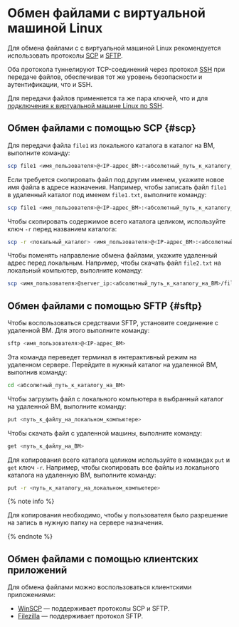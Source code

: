 # Обмен файлами с виртуальной машиной Linux

Для обмена файлами с с виртуальной машиной Linux рекомендуется использовать протоколы [SCP](https://ru.wikipedia.org/wiki/SCP) и [SFTP](https://ru.wikipedia.org/wiki/SFTP).

Оба протокола туннелируют TCP-соединений через протокол [SSH](https://ru.wikipedia.org/wiki/SSH) при передаче файлов, обеспечивая тот же уровень безопасности и аутентификации, что и SSH.

Для передачи файлов применяется та же пара ключей, что и для [подключения к виртуальной машине Linux по SSH](ssh.md).

## Обмен файлами с помощью SCP {#scp}

Для передачи файла `file1` из локального каталога в каталог на ВМ, выполните команду:

```bash
scp file1 <имя_пользователя>@<IP-адрес_ВМ>:<абсолютный_путь_к_каталогу_на_ВМ>
```

Если требуется скопировать файл под другим именем, укажите новое имя файла в адресе назначения. Например, чтобы записать файл `file1` в удаленный каталог под именем `file1.txt`, выполните команду:

```bash
scp file1 <имя_пользователя>@<IP-адрес_ВМ>:<абсолютный_путь_к_каталогу_на_ВМ>/file1.txt
```

Чтобы скопировать содержимое всего каталога целиком, используйте ключ `-r` перед названием каталога:

```bash
scp -r <локальный_каталог> <имя_пользователя>@<IP-адрес_ВМ>:<абсолютный_путь_к_каталогу_на_ВМ>
```

Чтобы поменять направление обмена файлами, укажите удаленный адрес перед локальным. Например, чтобы скачать файл `file2.txt` на локальный компьютер, выполните команду:

```bash
scp <имя_пользователя>@server_ip:<абсолютный_путь_к_каталогу_на_ВМ>/file2.txt <локальный_каталог>
```

## Обмен файлами с помощью SFTP {#sftp}

Чтобы воспользоваться средствами SFTP, установите соединение с удаленной ВМ. Для этого выполните команду:

```bash
sftp <имя_пользователя>@<IP-адрес_ВМ>
```

Эта команда переведет терминал в интерактивный режим на удаленном сервере. Перейдите в нужный каталог на удаленной ВМ, выполнив команду:

```bash
cd <абсолютный_путь_к_каталогу_на_ВМ>
```

Чтобы загрузить файл с локального компьютера в выбранный каталог на удаленной ВМ, выполните команду:

```bash
put <путь_к_файлу_на_локальном_компьютере>
```

Чтобы скачать файл с удаленной машины, выполните команду:

```bash
get <путь_к_файлу_на_ВМ>
```

Для копирования всего каталога целиком используйте в командах `put` и `get` ключ `-r`. Например, чтобы скопировать все файлы из локального каталога на удаленную ВМ, выполните команду:

```bash
put -r <путь_к_каталогу_на_локальном_компьютере>
```

{% note info %}

Для копирования необходимо, чтобы у пользователя было разрешение на запись в нужную папку на сервере назначения. 

{% endnote %}

## Обмен файлами с помощью клиентских приложений

Для обмена файлами можно воспользоваться клиентскими приложениями:

* [WinSCP](https://winscp.net/eng/docs/lang:ru) — поддерживает протоколы SCP и SFTP.
* [Filezilla](https://filezilla-project.org) — поддерживает протокол SFTP.

